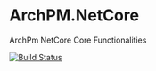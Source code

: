 # ArchPM.NetCore
ArchPm NetCore Core Functionalities

[![Build Status](https://tugbayatilla.visualstudio.com/ArchPM.NetCore/_apis/build/status/ArchPM.NetCore?branchName=master)](https://tugbayatilla.visualstudio.com/ArchPM.NetCore/_build/latest?definitionId=1&branchName=master)
